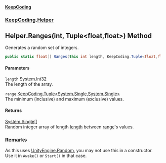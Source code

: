 #### [KeepCoding](index.md 'index')
### [KeepCoding](KeepCoding.md 'KeepCoding').[Helper](Helper.md 'KeepCoding.Helper')
## Helper.Ranges(int, Tuple&lt;float,float&gt;) Method
Generates a random set of integers.  
```csharp
public static float[] Ranges(this int length, KeepCoding.Tuple<float,float> range);
```
#### Parameters
<a name='KeepCoding.Helper.Ranges(int.KeepCoding.Tuple.float.float.).length'></a>
`length` [System.Int32](https://docs.microsoft.com/en-us/dotnet/api/System.Int32 'System.Int32')  
The length of the array.
  
<a name='KeepCoding.Helper.Ranges(int.KeepCoding.Tuple.float.float.).range'></a>
`range` [KeepCoding.Tuple&lt;](Tuple.T1.T2..md 'KeepCoding.Tuple&lt;T1,T2&gt;')[System.Single](https://docs.microsoft.com/en-us/dotnet/api/System.Single 'System.Single')[,](Tuple.T1.T2..md 'KeepCoding.Tuple&lt;T1,T2&gt;')[System.Single](https://docs.microsoft.com/en-us/dotnet/api/System.Single 'System.Single')[&gt;](Tuple.T1.T2..md 'KeepCoding.Tuple&lt;T1,T2&gt;')  
The minimum (inclusive) and maximum (exclusive) values.
  
#### Returns
[System.Single](https://docs.microsoft.com/en-us/dotnet/api/System.Single 'System.Single')[[]](https://docs.microsoft.com/en-us/dotnet/api/System.Array 'System.Array')  
Random integer array of length [length](Helper.Ranges.zwVJsD4S9e4uloPxVllWew.md#KeepCoding.Helper.Ranges(int.KeepCoding.Tuple.float.float.).length 'KeepCoding.Helper.Ranges(int, KeepCoding.Tuple&lt;float,float&gt;).length') between [range](Helper.Ranges.zwVJsD4S9e4uloPxVllWew.md#KeepCoding.Helper.Ranges(int.KeepCoding.Tuple.float.float.).range 'KeepCoding.Helper.Ranges(int, KeepCoding.Tuple&lt;float,float&gt;).range')'s values.
### Remarks
As this uses [UnityEngine.Random](https://docs.microsoft.com/en-us/dotnet/api/UnityEngine.Random 'UnityEngine.Random'), you may not use this in a constructor. Use it in `Awake()` or `Start()` in that case.  
